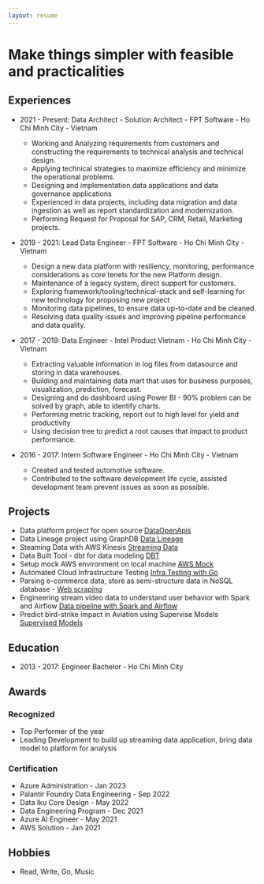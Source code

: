 ```yaml
---
layout: resume
---
```


# Make things simpler with feasible and practicalities

## Experiences

- 2021 - Present: Data Architect - Solution Architect - FPT Software - Ho Chi Minh City - Vietnam
  - Working and Analyzing requirements from customers and constructing the requirements to technical analysis and technical design.
  - Applying technical strategies to maximize efficiency and minimize the operational problems.
  - Designing and implementation data applications and data governance applications
  - Experienced in data projects, including data migration and data ingestion as well as report standardization and modernization.
  - Performing Request for Proposal for SAP, CRM, Retail, Marketing projects.
  
- 2019 - 2021: Lead Data Engineer - FPT Software - Ho Chi Minh City - Vietnam

  - Design a new data platform with resiliency, monitoring, performance considerations as core tenets for the new Platform design.
  - Maintenance of a legacy system, direct support for customers.
  - Exploring framework/tooling/technical-stack and self-learning for new technology for proposing new project
  - Monitoring data pipelines, to ensure data up-to-date and be cleaned.
  - Resolving data quality issues and improving pipeline performance and data quality.

- 2017 - 2019: Data Engineer - Intel Product Vietnam - Ho Chi Minh City - Vietnam
  - Extracting valuable information in log files from datasource and storing in data warehouses.
  - Building and maintaining data mart that uses for business purposes, visualization, prediction, forecast.
  - Designing and do dashboard using Power BI - 90% problem can be solved by graph, able to identify charts.
  - Performing metric tracking, report out to high level for yield and productivity
  - Using decision tree to predict a root causes that impact to product performance.

- 2016 - 2017: Intern Software Engineer - Ho Chi Minh City - Vietnam
  - Created and tested automotive software.
  - Contributed to the software development life cycle, assisted development team prevent issues as soon as possible.

## Projects

- Data platform project for open source [DataOpenApis](https://github.com/longbuivan/open-data-apis)
- Data Lineage project using GraphDB [Data Lineage](https://github.com/longbuivan/data-lineage-as-network)
- Steaming Data with AWS Kinesis [Streaming Data](https://github.com/longbuivan/livestream-data-pipeline)
- Data Built Tool - dbt for data modeling [DBT](https://github.com/longbuivan/dbt-project-structuring)
- Setup mock AWS environment on local machine [AWS Mock](https://github.com/longbuivan/airflow-spark-data-pipeline)
- Automated Cloud Infrastructure Testing [Infra Testing with Go](https://github.com/longbuivan/automated-infra-**testing**)
- Parsing e-commerce data, store as semi-structure data in NoSQL database - [Web scraping](https://github.com/longbuivan/tiki_scrapper_db)
- Engineering stream video data to understand user behavior with Spark and Airflow [Data pipeline with Spark and Airflow](https://github.com/longbuivan/airflow-spark-data-pipeline)
- Predict bird-strike impact in Aviation using Supervise Models [Supervised Models](https://github.com/longbuivan/bird_strike_prediction)

## Education

- 2013 - 2017: Engineer Bachelor - Ho Chi Minh City

## Awards

### Recognized

- Top Performer of the year
- Leading Development to build up streaming data application, bring data model to platform for analysis

### Certification

- Azure Administration - Jan 2023
- Palantir Foundry Data Engineering - Sep 2022
- Data Iku Core Design - May 2022
- Data Engineering Program - Dec 2021
- Azure AI Engineer - May 2021
- AWS Solution - Jan 2021

## Hobbies

- Read, Write, Go, Music

<!-- ### Footer

Last updated: Dec 2021 -->

